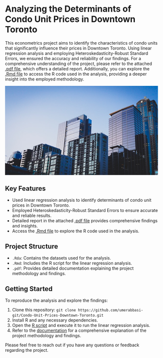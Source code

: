 # Analyzing the Determinants of Condo Unit Prices in Downtown Toronto

This econometrics project aims to identify the characteristics of condo units that significantly influence their prices in Downtown Toronto. Using linear regression analysis and employing Heteroskedasticity-Robust Standard Errors, we ensured the accuracy and reliability of our findings. For a comprehensive understanding of the project, please refer to the attached [.pdf file](R_Abbasi_U_Condo_Unit_Project.pdf), which offers a detailed report. Additionally, you can explore the [.Rmd file](Abbasi_U_Condo_Unit_RCode.Rmd) to access the R code used in the analysis, providing a deeper insight into the employed methodology.

<p align="center"><img src="P_Condo.jpg" /> </p>

## Key Features

- Used linear regression analysis to identify determinants of condo unit prices in Downtown Toronto.
- Employed Heteroskedasticity-Robust Standard Errors to ensure accurate and reliable results.
- Detailed report in the attached [.pdf file](R_Abbasi_U_Condo_Unit_Project.pdf) provides comprehensive findings and insights.
- Access the [.Rmd file](Abbasi_U_Condo_Unit_RCode.Rmd) to explore the R code used in the analysis.

## Project Structure

- `.Rda`: Contains the datasets used for the analysis.
- `.Rmd`: Includes the R script for the linear regression analysis.
- `.pdf`: Provides detailed documentation explaining the project methodology and findings.

## Getting Started

To reproduce the analysis and explore the findings:

1. Clone this repository: `git clone https://github.com/umerabbasi-git/Condo-Unit-Prices-Downtown-Toronto.git`
2. Install R and any necessary dependencies.
3. Open the [R script](Abbasi_U_Condo_Unit_RCode.Rmd) and execute it to run the linear regression analysis.
4. Refer to the [documentation](R_Abbasi_U_Condo_Unit_Project.pdf) for a comprehensive explanation of the project methodology and findings.

Please feel free to reach out if you have any questions or feedback regarding the project.
